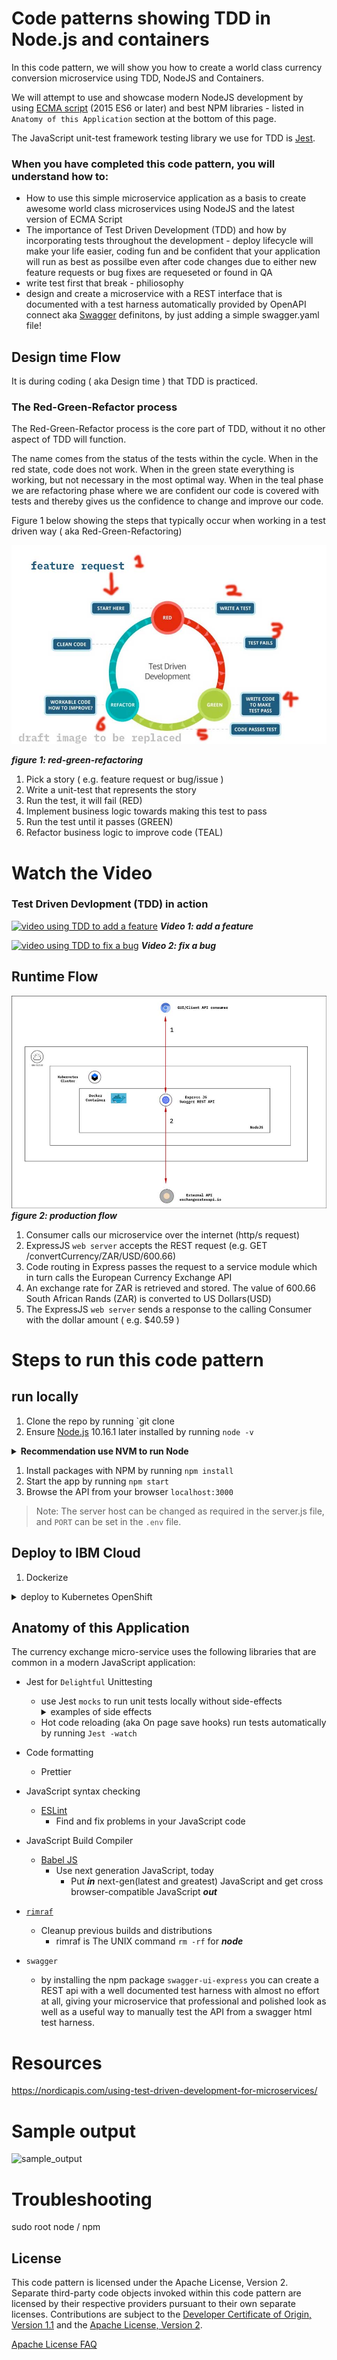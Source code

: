 # Code patterns showing TDD in Node.js and containers

In this code pattern, we will show you how to create a world class  currency conversion microservice using TDD, NodeJS and Containers.  

We will attempt to use and showcase modern NodeJS development by using  [ECMA script](http://www.ecma-international.org/ecma-262/6.0/) (2015 ES6 or later) and best NPM libraries - listed in `Anatomy of this Application` section at the bottom of this page.

The JavaScript unit-test framework testing library we use for TDD is
[Jest](https://jestjs.io/).


### When you have completed this code pattern, you will understand how to:

* How to use this simple microservice application as a basis to create awesome world class microservices using NodeJS and the latest version of ECMA Script
* The importance of Test Driven Development (TDD) and how by incorporating tests throughout the development - deploy lifecycle will make your life easier, coding fun and be confident that your application will run as best as possilbe even after code changes due to either new feature requests or bug fixes are requeseted or found in QA
* write test first that break - philiosophy
* design and create a microservice with a REST interface that is documented with a test harness automatically provided by OpenAPI connect aka [Swagger](https://swagger.io/) definitons, by just adding a simple swagger.yaml file!  


## Design time Flow
It is during coding ( aka Design time ) that TDD is practiced.

### The Red-Green-Refactor process

The Red-Green-Refactor process is the core part of TDD, without it no other aspect of TDD will function.

The name comes from the status of the tests within the cycle. When in the red state, code does not work.  When in the green state everything is working, but not necessary in the most optimal way.  When in the teal phase we are refactoring phase where we are confident our code is covered with tests and thereby gives us the confidence to change and improve our code.

Figure 1 below showing the steps that typically occur when working in 
a test driven way ( aka Red-Green-Refactoring)

![design time flow red green refactoring](doc/source/images/red-green-refactoring.jpg)


***figure 1: red-green-refactoring***



1. Pick a story ( e.g. feature request  or bug/issue )
1. Write a unit-test that represents the story
1. Run the test, it will fail (RED)
1. Implement business logic towards making this test to pass
1. Run the test until it passes (GREEN)
1. Refactor business logic to improve code (TEAL)


<!--Optionally, update this section when the video is created-->
# Watch the Video
### Test Driven Devlopment (TDD) in action

[![video using TDD to add a feature](http://img.youtube.com/vi/Jxi7U7VOMYg/0.jpg)](https://www.youtube.com/watch?v=Jxi7U7VOMYg)
***Video 1: add a feature***

[![video using TDD to fix a bug](http://img.youtube.com/vi/Jxi7U7VOMYg/0.jpg)](https://www.youtube.com/watch?v=Jxi7U7VOMYg)
***Video 2: fix a bug***



## Runtime Flow
![run time flow](doc/source/images/architecture.jpg)
***figure 2: production flow***

1. Consumer calls our  microservice over the internet (http/s request)
1. ExpressJS `web server`   accepts the REST request (e.g. GET /convertCurrency/ZAR/USD/600.66)
1. Code routing in Express passes the request to a service module which in turn calls the European Currency Exchange API
1. An exchange rate for ZAR is retrieved and stored.  The value of 600.66 South African Rands (ZAR) is converted to US Dollars(USD)
1. The ExpressJS `web server` sends a response to the calling Consumer
with the dollar amount ( e.g. $40.59 )





# Steps to run this code pattern
## run locally
1. Clone the repo by running `git clone 
1. Ensure [Node.js](https://nodejs.org/en/) 10.16.1 later installed
by running `node -v`

<details><summary><strong>Recommendation use NVM to run Node</strong></summary>
Use Node Version Manager(NVM) to control the version of node you use, as the system or installed node may need to change from project to project on your local development environment.

Node Version Manager ([NVM](https://github.com/nvm-sh/nvm))
allows you to choose and switch which version of node and NPM that suits your project 

If you want to use mulitple different versions of node which is often required these days, NVM will be your friend!

</details>

1. Install packages with NPM by running `npm install`
1. Start the app by running  `npm start`
1. Browse the API from your browser `localhost:3000`

> Note: The server host can be changed as required in the server.js file, and `PORT` can be set in the `.env` file.



## Deploy to IBM Cloud

1. Dockerize 
<details><summary>deploy to Kubernetes OpenShift</summary>
    Prepare microservice for deployment to Kubernetes or Openshift

    Dockerfile prep

    Create docker image and push to DockerHub or IKS

    Deploy to IBM Cloud OpenShift v4
</details>
    

<!--Add a section that explains to the reader what typical output looks like, include screenshots -->

## Anatomy of this Application
The currency exchange micro-service uses the following libraries that are common in a modern JavaScript application:



* Jest for `Delightful` Unittesting 
    * use Jest `mocks` to run unit tests locally without side-effects
        <details><summary>examples of side effects</summary>
            * like calling external services that could have changes or be offline, like other web apis ( e.g. The World Bank currency exchange api our micro service wraps ) 
            * external databases that could be in-flux or even down as well
            * time stamps and random ID generation are non-determisitic, so not good for test data that may be generated on the fly ( mocks really shine here and provide expected reliable values that tests your business logic )
    </details>

    * Hot code reloading (aka On page save hooks) run tests automatically by running `Jest -watch`



* Code formatting
    * Prettier 

* JavaScript syntax checking
    * [ESLint](https://eslint.org/)
        * Find and fix problems in your JavaScript code

* JavaScript Build Compiler
    * [Babel JS](https://babeljs.io/)
        * Use next generation JavaScript, today
            * Put ***in*** next-gen(latest and greatest) JavaScript and get cross browser-compatible JavaScript ***out***

* [`rimraf`](https://www.npmjs.com/package/rimraf)
    * Cleanup previous builds and distributions
        * rimraf is The UNIX command `rm -rf` for ***node***

* `swagger` 
    * by installing the npm package `swagger-ui-express` you can
    create a REST api with a well documented test harness with almost no effort at all, giving your microservice that professional and polished look as well as a useful way to manually test the API from a swagger html test harness.


# Resources
https://nordicapis.com/using-test-driven-development-for-microservices/

# Sample output

![sample_output](doc/source/images/sample_output.png)

# Troubleshooting
<!-- keep this -->
sudo root node / npm

## License

This code pattern is licensed under the Apache License, Version 2. Separate third-party code objects invoked within this code pattern are licensed by their respective providers pursuant to their own separate licenses. Contributions are subject to the [Developer Certificate of Origin, Version 1.1](https://developercertificate.org/) and the [Apache License, Version 2](https://www.apache.org/licenses/LICENSE-2.0.txt).

[Apache License FAQ](https://www.apache.org/foundation/license-faq.html#WhatDoesItMEAN)
